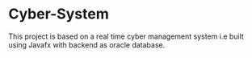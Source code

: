 # Cyber-System
This project is based on a real time cyber management system i.e built using Javafx with backend as oracle database.
